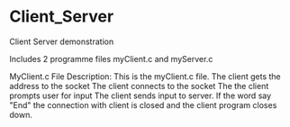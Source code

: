 # Client_Server
Client Server demonstration

Includes 2 programme files myClient.c and myServer.c

MyClient.c
File Description: This is the myClient.c file.
                  The client gets the address to the socket
                  The client connects to the socket
                  The the client prompts user for input
                  The client sends input to server.
                  If the word say "End" the connection with client is closed
                  and the client program closes down.
                
                  
                  
